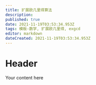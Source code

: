 ```yaml
---
title: 扩展欧几里得算法
description: 
published: true
date: 2021-11-19T03:53:34.953Z
tags: 模板-数学, 扩展欧几里得, exgcd
editor: markdown
dateCreated: 2021-11-19T03:53:34.953Z
---
```


# Header
Your content here